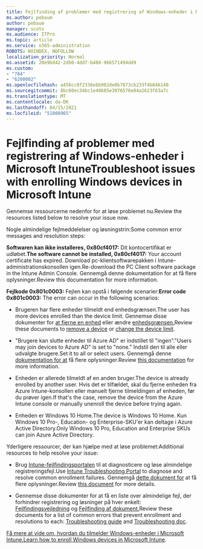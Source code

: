 ```yaml
---
title: Fejlfinding af problemer med registrering af Windows-enheder i Microsoft Intune
ms.author: pebaum
author: pebaum
manager: scotv
ms.audience: ITPro
ms.topic: article
ms.service: o365-administration
ROBOTS: NOINDEX, NOFOLLOW
localization_priority: Normal
ms.assetid: 20e9bd42-2db0-4dd7-b480-966571494dd9
ms.custom:
- "784"
- "6200002"
ms.openlocfilehash: a456cc8f2336e6b902de0b7873cb233f4b846140
ms.sourcegitcommit: 8bc60ec34bc1e40685e3976576e04a2623f63a7c
ms.translationtype: MT
ms.contentlocale: da-DK
ms.lasthandoff: 04/15/2021
ms.locfileid: "51808965"
---
```

# <a name="troubleshoot-issues-with-enrolling-windows-devices-in-microsoft-intune"></a><span data-ttu-id="fbcbd-102">Fejlfinding af problemer med registrering af Windows-enheder i Microsoft Intune</span><span class="sxs-lookup"><span data-stu-id="fbcbd-102">Troubleshoot issues with enrolling Windows devices in Microsoft Intune</span></span>

<span data-ttu-id="fbcbd-103">Gennemse ressourcerne nedenfor for at løse problemet nu.</span><span class="sxs-lookup"><span data-stu-id="fbcbd-103">Review the resources listed below to resolve your issue now.</span></span>
  
<span data-ttu-id="fbcbd-104">Nogle almindelige fejlmeddelelser og løsningstrin:</span><span class="sxs-lookup"><span data-stu-id="fbcbd-104">Some common error messages and resolution steps:</span></span>
  
 <span data-ttu-id="fbcbd-105">**Softwaren kan ikke installeres, 0x80cf4017:** Dit kontocertifikat er udløbet.</span><span class="sxs-lookup"><span data-stu-id="fbcbd-105">**The software cannot be installed, 0x80cf4017:** Your account certificate has expired.</span></span> <span data-ttu-id="fbcbd-106">Download pc-klientsoftwarepakken i Intune-administrationskonsollen igen.</span><span class="sxs-lookup"><span data-stu-id="fbcbd-106">Re-download the PC Client software package in the Intune Admin Console.</span></span> <span data-ttu-id="fbcbd-107">Gennemgå denne dokumentation for at få flere oplysninger.</span><span class="sxs-lookup"><span data-stu-id="fbcbd-107">Review this documentation for more information.</span></span>
  
 <span data-ttu-id="fbcbd-108">**Fejlkode 0x801c0003:** Fejlen kan opstå i følgende scenarier:</span><span class="sxs-lookup"><span data-stu-id="fbcbd-108">**Error code 0x801c0003:** The error can occur in the following scenarios:</span></span>
  
-  <span data-ttu-id="fbcbd-109">Brugeren har flere enheder tilmeldt end enhedsgrænsen.</span><span class="sxs-lookup"><span data-stu-id="fbcbd-109">The user has more devices enrolled than the device limit.</span></span> <span data-ttu-id="fbcbd-110">Gennemse disse dokumenter for [at fjerne en enhed](https://docs.microsoft.com/intune/devices-wipe) eller ændre [enhedsgrænsen.](https://docs.microsoft.com/intune/enrollment-restrictions-set#set-device-limit-restrictions)</span><span class="sxs-lookup"><span data-stu-id="fbcbd-110">Review these documents to [remove a device](https://docs.microsoft.com/intune/devices-wipe) or [change the device limit](https://docs.microsoft.com/intune/enrollment-restrictions-set#set-device-limit-restrictions).</span></span>

-  <span data-ttu-id="fbcbd-111">"Brugere kan slutte enheder til Azure AD" er indstillet til "ingen".</span><span class="sxs-lookup"><span data-stu-id="fbcbd-111">"Users may join devices to Azure AD" is set to "none."</span></span> <span data-ttu-id="fbcbd-112">Indstil den til alle eller udvalgte brugere.</span><span class="sxs-lookup"><span data-stu-id="fbcbd-112">Set it to all or select users.</span></span> <span data-ttu-id="fbcbd-113">Gennemgå denne [dokumentation for at](https://docs.microsoft.com/azure/active-directory/device-management-azure-portal#configure-device-settings) få flere oplysninger.</span><span class="sxs-lookup"><span data-stu-id="fbcbd-113">Review [this documentation](https://docs.microsoft.com/azure/active-directory/device-management-azure-portal#configure-device-settings) for more information.</span></span>

-  <span data-ttu-id="fbcbd-114">Enheden er allerede tilmeldt af en anden bruger.</span><span class="sxs-lookup"><span data-stu-id="fbcbd-114">The device is already enrolled by another user.</span></span> <span data-ttu-id="fbcbd-115">Hvis det er tilfældet, skal du fjerne enheden fra Azure Intune-konsollen eller manuelt fjerne tilmeldingen af enheden, før du prøver igen.</span><span class="sxs-lookup"><span data-stu-id="fbcbd-115">If that's the case, remove the device from the Azure Intune console or manually unenroll the device before trying again.</span></span>

-  <span data-ttu-id="fbcbd-116">Enheden er Windows 10 Home.</span><span class="sxs-lookup"><span data-stu-id="fbcbd-116">The device is Windows 10 Home.</span></span> <span data-ttu-id="fbcbd-117">Kun Windows 10 Pro-, Education- og Enterprise-SKU'er kan deltage i Azure Active Directory.</span><span class="sxs-lookup"><span data-stu-id="fbcbd-117">Only Windows 10 Pro, Education and Enterprise SKUs can join Azure Active Directory.</span></span>

<span data-ttu-id="fbcbd-118">Yderligere ressourcer, der kan hjælpe med at løse problemet:</span><span class="sxs-lookup"><span data-stu-id="fbcbd-118">Additional resources to help resolve your issue:</span></span>
  
-  <span data-ttu-id="fbcbd-119">Brug [Intune-fejlfindingsportalen](https://devicemanagement.microsoft.com/#blade/Microsoft_Intune_DeviceSettings/TroubleshootBlade) til at diagnosticere og løse almindelige registreringsfejl.</span><span class="sxs-lookup"><span data-stu-id="fbcbd-119">Use [Intune Troubleshooting Portal](https://devicemanagement.microsoft.com/#blade/Microsoft_Intune_DeviceSettings/TroubleshootBlade) to diagnose and resolve common enrollment failures.</span></span> <span data-ttu-id="fbcbd-120">Gennemgå [dette dokument for](https://docs.microsoft.com/intune/help-desk-operators) at få flere oplysninger.</span><span class="sxs-lookup"><span data-stu-id="fbcbd-120">Review [this document](https://docs.microsoft.com/intune/help-desk-operators) for more details.</span></span>

-  <span data-ttu-id="fbcbd-121">Gennemse disse dokumenter for at få en liste over almindelige fejl, der forhindrer registrering og løsninger på hver enkelt: [Fejlfindingsvejledning](https://support.microsoft.com/help/4089533/troubleshooting-windows-device-enrollment-problems-in-microsoft-intune) og [Fejlfinding af dokument.](https://docs.microsoft.com/troubleshoot/mem/intune/troubleshoot-device-enrollment-in-intune)</span><span class="sxs-lookup"><span data-stu-id="fbcbd-121">Review these documents for a list of common errors that prevent enrollment and resolutions to each: [Troubleshooting guide](https://support.microsoft.com/help/4089533/troubleshooting-windows-device-enrollment-problems-in-microsoft-intune) and [Troubleshooting doc](https://docs.microsoft.com/troubleshoot/mem/intune/troubleshoot-device-enrollment-in-intune).</span></span>

<span data-ttu-id="fbcbd-122">[Få mere at vide om, hvordan du tilmelder Windows-enheder i Microsoft Intune.](https://docs.microsoft.com/intune/windows-enroll)</span><span class="sxs-lookup"><span data-stu-id="fbcbd-122">[Learn how to enroll Windows devices in Microsoft Intune](https://docs.microsoft.com/intune/windows-enroll).</span></span>
